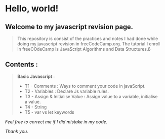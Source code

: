 # **Hello, world!**

## **Welcome to my javascript revision page.**

> This repository is consist of the practices and notes I had done while doing my javascript revision in freeCodeCamp.org. The tutorial I enroll in freeCOdeCamp is JavaScript Algorithms and Data Structures.ß

## **Contents** :
> **Basic Javascript** : 
> - T1 - Comments : Ways to comment your code in javaScript.
> - T2 - Variables : Declare Js variable rules.
> - T3 - Assign & Initialise Value : Assign value to a variable, initialise a value.
> - T4 - String
> - T5 - var vs let keywords



*Feel free to correct me if I did mistake in my code.*

*Thank you.*